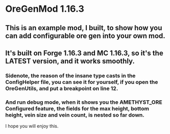 # OreGenMod 1.16.3

## This is an example mod, I built, to show how you can add configurable ore gen into your own mod.
## It's built on Forge 1.16.3 and MC 1.16.3, so it's the LATEST version, and it works smoothly.

### Sidenote, the reason of the insane type casts in the ConfigHelper file, you can see it for yourself, if you open the OreGenUtils, and put a breakpoint on line 12.
### And run debug mode, when it shows you the AMETHYST_ORE Configured feature, the fields for the max height, bottom height, vein size and vein count, is nested so far down.

I hope you will enjoy this.
